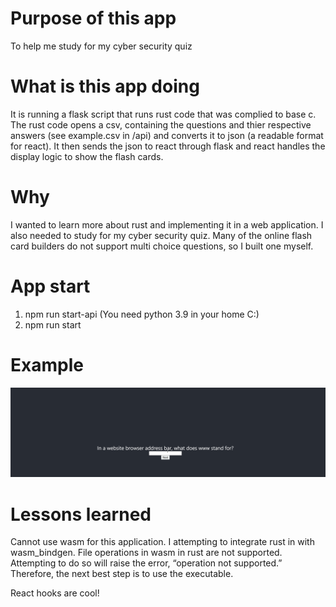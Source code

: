 # Purpose of this app
To help me study for my cyber security quiz

# What is this app doing
It is running a flask script that runs rust code that was complied to base c. The rust code opens a csv, containing the questions and thier respective answers (see example.csv in /api) and converts it to json (a readable format for react). It then sends the json to react through flask and react handles the display logic to show the flash cards.

# Why 
I wanted to learn more about rust and implementing it in a web application. I also needed to study for my cyber security quiz. Many of the online flash card builders do not support multi choice questions, so I built one myself.

# App start
1. npm run start-api (You need python 3.9 in your home C:\)
2. npm run start

# Example
![](React_App_Using_Flask_And_Rust.gif)

# Lessons learned
Cannot use wasm for this application. I attempting to integrate rust in with wasm_bindgen. File operations in wasm in rust are not supported. Attempting to do so will raise the error, “operation not supported.” Therefore, the next best step is to use the executable.

React hooks are cool!

